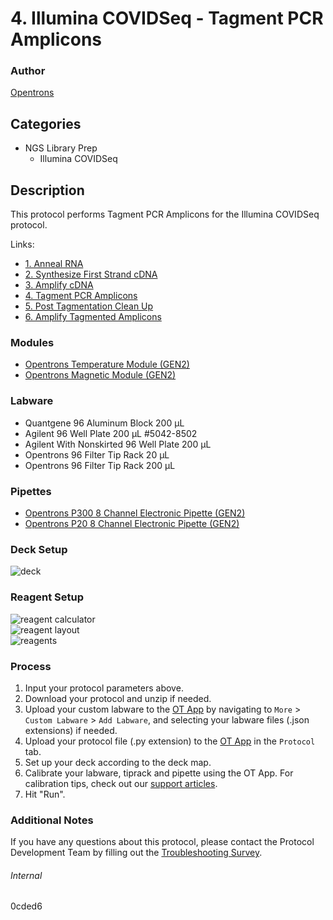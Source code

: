 # 4. Illumina COVIDSeq - Tagment PCR Amplicons


### Author
[Opentrons](https://opentrons.com/)


## Categories
* NGS Library Prep
	* Illumina COVIDSeq


## Description
This protocol performs Tagment PCR Amplicons for the Illumina COVIDSeq protocol.

Links:  
* [1. Anneal RNA](./0cded6)
* [2. Synthesize First Strand cDNA](./0cded6-synthesize)
* [3. Amplify cDNA](./0cded6-amplify)
* [4. Tagment PCR Amplicons](./0cded6-tagment)
* [5. Post Tagmentation Clean Up](./0cded6-cleanup)
* [6. Amplify Tagmented Amplicons](./0cded6-amplify2)


### Modules
* [Opentrons Temperature Module (GEN2)](https://shop.opentrons.com/temperature-module-gen2/)
* [Opentrons Magnetic Module (GEN2)](https://shop.opentrons.com/magnetic-module-gen2/)


### Labware
* Quantgene 96 Aluminum Block 200 µL
* Agilent 96 Well Plate 200 µL #5042-8502
* Agilent With Nonskirted 96 Well Plate 200 µL
* Opentrons 96 Filter Tip Rack 20 µL
* Opentrons 96 Filter Tip Rack 200 µL


### Pipettes
* [Opentrons P300 8 Channel Electronic Pipette (GEN2)](https://shop.opentrons.com/8-channel-electronic-pipette/)
* [Opentrons P20 8 Channel Electronic Pipette (GEN2)](https://shop.opentrons.com/8-channel-electronic-pipette/)


### Deck Setup
![deck](https://opentrons-protocol-library-website.s3.amazonaws.com/custom-README-images/0cded6/deck.png)


### Reagent Setup
![reagent calculator](https://opentrons-protocol-library-website.s3.amazonaws.com/custom-README-images/0cded6/reagent+composition+calculator.png)  
![reagent layout](https://opentrons-protocol-library-website.s3.amazonaws.com/custom-README-images/0cded6/reagent+layouts.png)  
![reagents](https://opentrons-protocol-library-website.s3.amazonaws.com/custom-README-images/0cded6/reagents.png)


### Process
1. Input your protocol parameters above.
2. Download your protocol and unzip if needed.
3. Upload your custom labware to the [OT App](https://opentrons.com/ot-app) by navigating to `More` > `Custom Labware` > `Add Labware`, and selecting your labware files (.json extensions) if needed.
4. Upload your protocol file (.py extension) to the [OT App](https://opentrons.com/ot-app) in the `Protocol` tab.
5. Set up your deck according to the deck map.
6. Calibrate your labware, tiprack and pipette using the OT App. For calibration tips, check out our [support articles](https://support.opentrons.com/en/collections/1559720-guide-for-getting-started-with-the-ot-2).
7. Hit "Run".


### Additional Notes
If you have any questions about this protocol, please contact the Protocol Development Team by filling out the [Troubleshooting Survey](https://protocol-troubleshooting.paperform.co/).


###### Internal
0cded6
